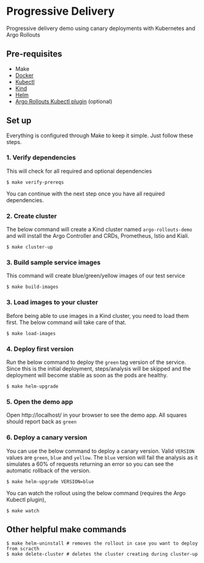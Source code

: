 # Progressive Delivery
Progressive delivery demo using canary deployments with Kubernetes and Argo Rollouts

## Pre-requisites
- Make
- [Docker](https://docs.docker.com/get-docker/)
- [Kubectl](https://kubernetes.io/docs/tasks/tools/)
- [Kind](https://kind.sigs.k8s.io/docs/user/quick-start#installation)
- [Helm](https://helm.sh/docs/intro/install/)
- [Argo Rollouts Kubectl plugin](https://argoproj.github.io/argo-rollouts/installation/) (optional)

## Set up

Everything is configured through Make to keep it simple. Just follow these steps.

### 1. Verify dependencies
This will check for all required and optional dependencies

```shell
$ make verify-prereqs
```

You can continue with the next step once you have all required dependencies.

### 2. Create cluster
The below command will create a Kind cluster named `argo-rollouts-demo` and will install the Argo Controller and CRDs, Prometheus, Istio and Kiali.

```shell
$ make cluster-up
```

### 3. Build sample service images
This command will create blue/green/yellow images of our test service

```shell
$ make build-images
```

### 3. Load images to your cluster
Before being able to use images in a Kind cluster, you need to load them first. The below command will take care of that.

```shell
$ make load-images
```

### 4. Deploy first version
Run the below command to deploy the `green` tag version of the service. Since this is the initial deployment, steps/analysis will be skipped and the deployment will become stable as soon as the pods are healthy.

```shell
$ make helm-upgrade
```

### 5. Open the demo app
Open http://localhost/ in your browser to see the demo app. All squares should report back as `green`

### 6. Deploy a canary version

You can use the below command to deploy a canary version. Valid `VERSION` values are `green`, `blue` and `yellow`. The `blue` version will fail the analysis as it simulates a 60% of requests returning an error so you can see the automatic rollback of the version.

```shell
$ make helm-upgrade VERSION=blue
```

You can watch the rollout using the below command (requires the Argo Kubectl plugin),

```shell
$ make watch
```

## Other helpful make commands

```shell
$ make helm-uninstall # removes the rollout in case you want to deploy from scracth
$ make delete-cluster # deletes the cluster creating during cluster-up
```